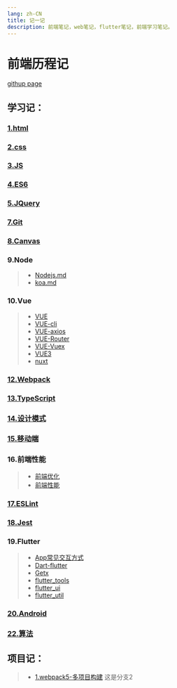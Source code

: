 ```yaml
---
lang: zh-CN
title: 记一记
description: 前端笔记，web笔记，flutter笔记，前端学习笔记。
---
```

# 前端历程记

[githup page](https://wall-e-web.github.io/jiji)

## 学习记：
<!-- [vue](./study/10.Vue/VUE) -->
### <a href="./study/1.html/html.md" target="_blank">1.html</a> 
### <a href="./study/2.css/less.md" target="_blank">2.css</a>
### <a href="./study/3.JS/javascript.md" target="_blank">3.JS</a>
### <a href="./study/4.ES6/ES6.md" target="_blank">4.ES6</a>
### <a href="./study/5.JQuery/JQuery.md" target="_blank">5.JQuery</a>
### <a href="./study/7.Git/git.md" target="_blank">7.Git</a>
### <a href="./study/8.Canvas/canvas.md" target="_blank">8.Canvas</a>
### **9.Node** 
> + <a href="./study/9.Node/Nodejs.md" target="_blank">Nodejs.md</a>
> + <a href="./study/9.Node/koa.md" target="_blank">koa.md</a>
### **10.Vue**
> + <a href="./study/10.Vue/VUE.md" target="_blank">VUE</a>
> + <a href="./study/10.Vue/VUE-cli.md" target="_blank">VUE-cli</a>
> + <a href="./study/10.Vue/VUE-axios.md" target="_blank">VUE-axios</a>
> + <a href="./study/10.Vue/VUE-Router.md" target="_blank">VUE-Router</a>
> + <a href="./study/10.Vue/VUE-Vuex.md" target="_blank">VUE-Vuex</a>
> + <a href="./study/10.Vue/VUE3.md" target="_blank">VUE3</a>
> + <a href="./study/10.Vue/nuxt.md" target="_blank">nuxt</a>
### <a href="./study/12.Webpack/webpack.md" target="_blank">12.Webpack</a>
### <a href="./study/13.TypeScript/Typescript.md" target="_blank">13.TypeScript</a>
### <a href="./study/14.设计模式/设计模式.md" target="_blank">14.设计模式</a>
### <a href="./study/15.移动端/移动端.md" target="_blank">15.移动端</a>
### **16.前端性能**
> + <a href="./study/16.前端性能/前端优化.md" target="_blank">前端优化</a>
> + <a href="./study/16.前端性能/前端性能.md" target="_blank">前端性能</a>
### <a href="./study/17.ESLint/eslint.md" target="_blank">17.ESLint</a>
### <a href="./study/18.Jest/jest.md" target="_blank">18.Jest</a>
### **19.Flutter**
> + <a href="./study/19.Flutter/App常见交互方式.md" target="_blank">App常见交互方式</a>
> + <a href="./study/19.Flutter/Dart-flutter.md" target="_blank">Dart-flutter</a>
> + <a href="./study/19.Flutter/Getx.md" target="_blank">Getx</a>
> + <a href="./study/19.Flutter/flutter_tools.md" target="_blank">flutter_tools</a>
> + <a href="./study/19.Flutter/flutter_ui.md" target="_blank">flutter_ui</a>
> + <a href="./study/19.Flutter/flutter_util.md" target="_blank">flutter_util</a>
### <a href="./study/20.Android/android.md" target="_blank">20.Android</a>
### <a href="./study/22.算法/算法.md" target="_blank">22.算法</a>

## 项目记：
> + <a href="./project/webpack5多项目构建.md" target="_blank">1.webpack5-多项目构建</a>
这是分支2
